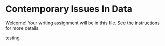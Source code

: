 # Contemporary Issues In Data

Welcome! Your writing assignment will be in this file.  See [the instructions](./instructions.md) for more details.

testing
